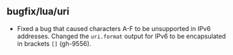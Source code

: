 ## bugfix/lua/uri

* Fixed a bug that caused characters A-F to be unsupported in IPv6
  addresses. Changed the `uri.format` output for IPv6 to be
  encapsulated in brackets `[]` (gh-9556).
